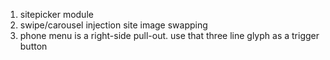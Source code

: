 1. sitepicker module
2. swipe/carousel injection site image swapping
3. phone menu is a right-side pull-out.  use that three line glyph as a trigger button
